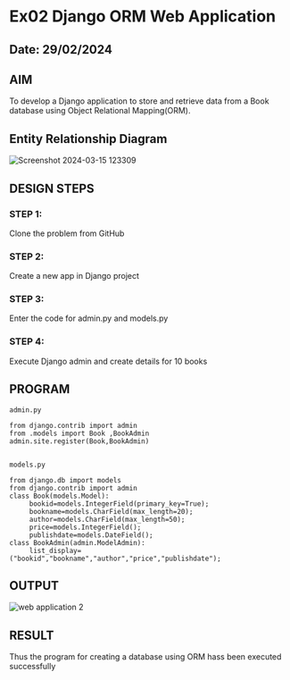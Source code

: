 # Ex02 Django ORM Web Application
## Date: 29/02/2024

## AIM
To develop a Django application to store and retrieve data from a Book database using Object Relational Mapping(ORM).

## Entity Relationship Diagram
![Screenshot 2024-03-15 123309](https://github.com/shivsujan/ORM/assets/145633245/0f9d2815-1763-4a08-b03a-f203fe72665e)


## DESIGN STEPS

### STEP 1:
Clone the problem from GitHub

### STEP 2:
Create a new app in Django project

### STEP 3:
Enter the code for admin.py and models.py

### STEP 4:
Execute Django admin and create details for 10 books

## PROGRAM
```
admin.py

from django.contrib import admin
from .models import Book ,BookAdmin
admin.site.register(Book,BookAdmin)


models.py

from django.db import models
from django.contrib import admin
class Book(models.Model):
     bookid=models.IntegerField(primary_key=True);
     bookname=models.CharField(max_length=20);
     author=models.CharField(max_length=50);
     price=models.IntegerField();
     publishdate=models.DateField();
class BookAdmin(admin.ModelAdmin):
     list_display=("bookid","bookname","author","price","publishdate");

```

## OUTPUT
![web application 2](https://github.com/shivsujan/ORM/assets/145633245/f310108f-1d8e-45e4-b1b6-e2af116b208d)



## RESULT
Thus the program for creating a database using ORM hass been executed successfully
